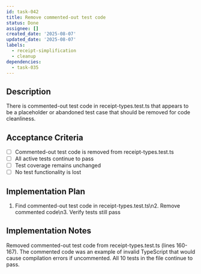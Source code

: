 ```yaml
---
id: task-042
title: Remove commented-out test code
status: Done
assignee: []
created_date: '2025-08-07'
updated_date: '2025-08-07'
labels:
  - receipt-simplification
  - cleanup
dependencies:
  - task-035
---
```


## Description

There is commented-out test code in receipt-types.test.ts that appears to be a placeholder or abandoned test case that should be removed for code cleanliness.

## Acceptance Criteria

- [ ] Commented-out test code is removed from receipt-types.test.ts
- [ ] All active tests continue to pass
- [ ] Test coverage remains unchanged
- [ ] No test functionality is lost

## Implementation Plan

1. Find commented-out test code in receipt-types.test.ts\n2. Remove commented code\n3. Verify tests still pass

## Implementation Notes

Removed commented-out test code from receipt-types.test.ts (lines 160-167). The commented code was an example of invalid TypeScript that would cause compilation errors if uncommented. All 10 tests in the file continue to pass.
